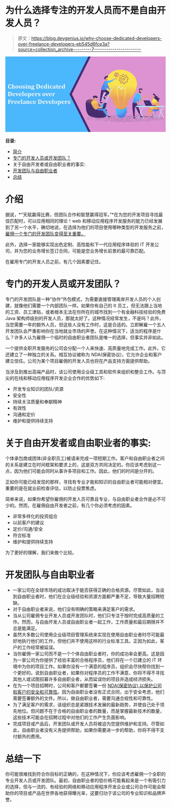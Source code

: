 # 为什么选择专注的开发人员而不是自由开发人员？

> 原文：<https://blog.devgenius.io/why-choose-dedicated-developers-over-freelance-developers-eb545d6fce3a?source=collection_archive---------7----------------------->

![](img/42d5346bb89ac6d52c5a0e01eda13b5a.png)

**目录:**

*   [简介](#c184)
*   [专门的开发人员或开发团队？](#45c2)
*   关于自由开发者或自由职业者的事实:
*   [开发团队与自由职业者](#0517)
*   [总结](#6d32)

# 介绍

据说，*“天赋赢得比赛，但团队合作和智慧赢得冠军。”*在为您的开发项目寻找最佳匹配时，可以应用相同的理论！web 和移动应用程序开发服务的能力已经发展到了另一个水平，确切地说，在选择为他们的项目使用哪种类型的开发服务之前，[雇佣一个专门的开发团队变得至关重要。](https://www.tatvasoft.com/outsourcing/2021/03/how-to-hire-dedicated-developers.html)

此外，选择一家能够实现出色定制、高性能和下一代应用程序体验的 IT 开发公司，并为您的业务增长签订合同，可能是您业务增长前景的最可靠匹配。

在雇用专门的开发人员之前，有几个因素要记住。

# **专门的开发人员或开发团队？**

专门的开发团队是一种“协作”外包模式，为需要直接管理离岸开发人员的个人创建，就像他们需要一个内部团队一样。如果你有自己的 It 员工，但无法跟上当地的工资、员工津贴，或者根本无法在你所在的城市找到一个有金融科技经验的免费 Java 架构师级别的开发人员，那就太好了。这种情况经常发生，不是吗？此外，当您需要一年的额外人员，但这些人没有工作时，这是合适的。立即解雇一个五人开发团队会严重影响你在当地就业市场的声誉。在这种情况下，适当的程序是什么？许多人认为雇佣一个临时的自由职业者团队是唯一的选择，但事实并非如此。

一个提供全职开发服务的公司会分配一个人来快速、高质量地完成工作。此外，它还建立了一种独立的关系。相互协议被称为 NDA(保密协议)，它允许企业和客户建立信任。公司为某个项目雇佣的开发人员也将在产品支持方面提供帮助。

当涉及到推出高端产品时，该公司使用企业级工具和软件来组织和整合工作。与顶尖的在线和移动应用程序开发企业合作的优势如下:

*   开发专业知识的团队/资源
*   安全性
*   持续关注质量和奉献精神
*   有效性
*   沟通和定价
*   维护和提供持续支持

# 关于自由开发者或自由职业者的事实:

个体承包商或团体(非全职员工)被请来完成一项短期工作。客户和自由职业者之间的关系是建立在时间框架和要求上的，这是双方共同决定的。你应该考虑到这一点，因为他们可能会同时从事许多项目和工作。因此，他们的时间是分开的。

正如你可能已经发现的那样，寻找有专业才能和知识的自由职业者可能相对便宜。重要的是在就业前检查评估，以防止投票焦虑。

简单来说，如果你希望你雇佣的开发人员可靠且专业，与自由职业者合作是必不可少的。然而，在雇佣自由开发者之前，有几个你必须考虑的因素。

*   非常多样化的投资组合
*   以前客户的建议
*   定价/沟通/安全
*   符合标准
*   维护和提供持续支持

为了更好的理解，我们来做个比较。

# **开发团队与自由职业者**

*   一家公司在全球市场的成功取决于能否获得正确的合格资源。尽管如此，当谈到自由职业者时，他们在企业级经验和资源方面都严重不足，导致大量招聘短缺。
*   对于自由职业者来说，他们没有明确的策略来满足客户的需求。
*   当从公司雇佣专业开发人员或开发团队时，他们只专注于按时完成高质量的工作。然而，与自由开发人员或自由职业者一起工作，工作质量和最后期限并不总是能满足。
*   虽然大多数公司使用企业级项目管理系统来实现在使用自由职业者时尽可能最好地执行他们的工作，但他们并不使用这样的行业标准工具。正因为如此，客户的工作经常被延误。
*   当你雇佣一家公司而不是一个个体自由职业者时，你的成功率会更高。这是因为一家公司为你提供了经验丰富的合格程序员，他们将在一个已建立的 IT 环境中为你的项目工作。如果你没有一个满意的程序员，组织会尽快帮你找到一个更好的。说到自由职业者，如果你对程序员的工作不满意，你将不得不寻找其他人或试图招募许多自由职业者，从而延误你的项目并造成经济损失。
*   在为一个项目招聘时，公司和客户都要签署一份 [NDA(保密协议),以保护公司和客户的安全和可靠性](https://en.wikipedia.org/wiki/Non-disclosure_agreement)。因为自由职业者没有正式合同，出于安全考虑，他们需要签署额外的文件。所以，做自由职业者，需要沟通合规性和可靠性。
*   为了满足客户的需求，该组织总是紧跟技术发展的最新趋势，并使自己处于领先地位。但问题不在于合格的自由职业者的数量，而是掌握最新技术的数量，这些技术可能会在招聘过程中对他们的工作产生负面影响。
*   完成项目或产品后，开发团队或开发人员将被迫为您提供维护和支持。尽管如此，自由职业者没有义务提供帮助，如果你需要进一步的帮助，你将不得不支付额外的费用。

# 总结一下

你可能很难找到符合你目标的正确的，在这种情况下，你应该考虑雇佣一个全职的专业开发人员或开发团队。最初，自由职业者的低价格可能看起来是一个有吸引力的选择，但与一流的、有经验的网络和移动应用程序开发企业或公司合作可能会帮助你的项目或产品在世界各地获得曝光率，这要归功于该公司的专业知识和品牌声誉。